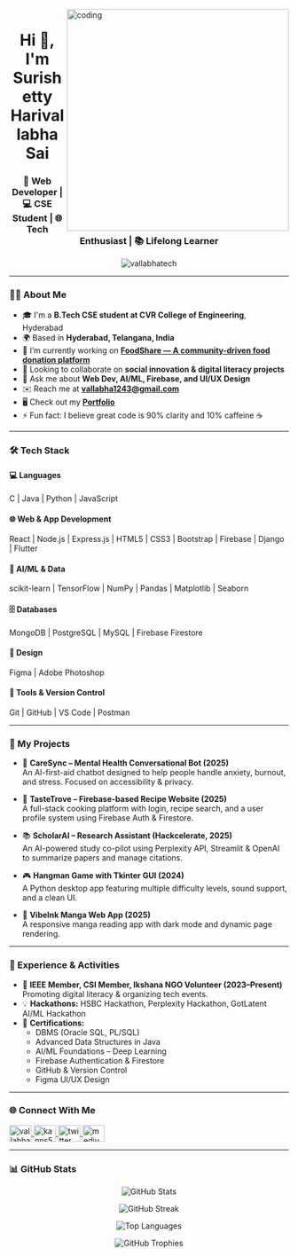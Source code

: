 <img align="right" alt="coding" width="400" src="https://user-images.githubusercontent.com/176309783/0785949b-9127-417c-8b55-ab5a4333674e.gif">

<h1 align="center">Hi 👋, I'm Surishetty Harivallabha Sai</h1>
<h3 align="center">🚀 Web Developer | 💻 CSE Student | 🌐 Tech Enthusiast | 📚 Lifelong Learner</h3>

<p align="center">
  <img src="https://komarev.com/ghpvc/?username=vallabhatech&label=Profile%20views&color=0e75b6&style=flat" alt="vallabhatech" />
</p>

---

### 👨‍💻 About Me
- 🎓 I'm a **B.Tech CSE student at CVR College of Engineering**, Hyderabad  
- 🌍 Based in **Hyderabad, Telangana, India**  
- 🔭 I’m currently working on **[FoodShare — A community-driven food donation platform](#)**  
- 🤝 Looking to collaborate on **social innovation & digital literacy projects**  
- 💬 Ask me about **Web Dev, AI/ML, Firebase, and UI/UX Design**  
- ✉️ Reach me at **[vallabha1243@gmail.com](mailto:vallabha1243@gmail.com)**  
- 🖥️ Check out my **[Portfolio](#)**  
- ⚡ Fun fact: I believe great code is 90% clarity and 10% caffeine ☕

---

### 🛠️ Tech Stack

#### 💻 Languages
C | Java | Python | JavaScript  

#### 🌐 Web & App Development
React | Node.js | Express.js | HTML5 | CSS3 | Bootstrap | Firebase | Django | Flutter  

#### 🧠 AI/ML & Data
scikit-learn | TensorFlow | NumPy | Pandas | Matplotlib | Seaborn  

#### 🗄️ Databases
MongoDB | PostgreSQL | MySQL | Firebase Firestore  

#### 🎨 Design
Figma | Adobe Photoshop  

#### 🧰 Tools & Version Control
Git | GitHub | VS Code | Postman  

---

### 🧩 My Projects

- 🧠 **CareSync – Mental Health Conversational Bot (2025)**  
  An AI-first-aid chatbot designed to help people handle anxiety, burnout, and stress. Focused on accessibility & privacy.

- 🍳 **TasteTrove – Firebase-based Recipe Website (2025)**  
  A full-stack cooking platform with login, recipe search, and a user profile system using Firebase Auth & Firestore.

- 📚 **ScholarAI – Research Assistant (Hackcelerate, 2025)**  
  An AI-powered study co-pilot using Perplexity API, Streamlit & OpenAI to summarize papers and manage citations.

- 🎮 **Hangman Game with Tkinter GUI (2024)**  
  A Python desktop app featuring multiple difficulty levels, sound support, and a clean UI.

- 📖 **VibeInk Manga Web App (2025)**  
  A responsive manga reading app with dark mode and dynamic page rendering.

---

### 🌟 Experience & Activities
- 👥 **IEEE Member, CSI Member, Ikshana NGO Volunteer (2023–Present)**  
  Promoting digital literacy & organizing tech events.  
- 💡 **Hackathons:** HSBC Hackathon, Perplexity Hackathon, GotLatent AI/ML Hackathon  
- 📜 **Certifications:**  
  - DBMS (Oracle SQL, PL/SQL)  
  - Advanced Data Structures in Java  
  - AI/ML Foundations – Deep Learning  
  - Firebase Authentication & Firestore  
  - GitHub & Version Control  
  - Figma UI/UX Design  

---

### 🌐 Connect With Me
<p align="left">
  <a href="https://linkedin.com/in/vallabha-tech/" target="blank">
    <img align="center" src="https://raw.githubusercontent.com/rahuldkjain/github-profile-readme-generator/master/src/images/icons/Social/linked-in-alt.svg" alt="vallabha-tech" height="30" width="40" />
  </a>
  <a href="https://www.leetcode.com/kanns577" target="blank">
    <img align="center" src="https://raw.githubusercontent.com/rahuldkjain/github-profile-readme-generator/master/src/images/icons/Social/leet-code.svg" alt="kanns577" height="30" width="40" />
  </a>
  <a href="https://twitter.com/" target="blank">
    <img align="center" src="https://raw.githubusercontent.com/rahuldkjain/github-profile-readme-generator/master/src/images/icons/Social/twitter.svg" alt="twitter" height="30" width="40" />
  </a>
  <a href="https://medium.com/" target="blank">
    <img align="center" src="https://raw.githubusercontent.com/rahuldkjain/github-profile-readme-generator/master/src/images/icons/Social/medium.svg" alt="medium" height="30" width="40" />
  </a>
</p>

---

### 📊 GitHub Stats
<p align="center">
  <img src="https://github-readme-stats.vercel.app/api?username=vallabhatech&show_icons=true&theme=tokyonight" alt="GitHub Stats" />
</p>

<p align="center">
  <img src="https://github-readme-streak-stats.herokuapp.com/?user=vallabhatech&theme=tokyonight" alt="GitHub Streak" />
</p>

<p align="center">
  <img src="https://github-readme-stats.vercel.app/api/top-langs/?username=vallabhatech&layout=compact&theme=tokyonight" alt="Top Languages" />
</p>

<p align="center">
  <img src="https://github-profile-trophy.vercel.app/?username=vallabhatech&theme=algolia&margin-w=10&no-bg=true&no-frame=true" alt="GitHub Trophies" />
</p>
